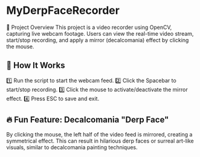 # MyDerpFaceRecorder

🎯 Project Overview
This project is a video recorder using OpenCV, capturing live webcam footage. Users can view the real-time video stream, start/stop recording, and apply a mirror (decalcomania) effect by clicking the mouse.

## 🎥 How It Works
1️⃣ Run the script to start the webcam feed.
2️⃣ Click the Spacebar to start/stop recording.
3️⃣ Click the mouse to activate/deactivate the mirror effect.
4️⃣ Press ESC to save and exit.

## 🔥 Fun Feature: Decalcomania "Derp Face"
By clicking the mouse, the left half of the video feed is mirrored, creating a symmetrical effect. This can result in hilarious derp faces or surreal art-like visuals, similar to decalcomania painting techniques.